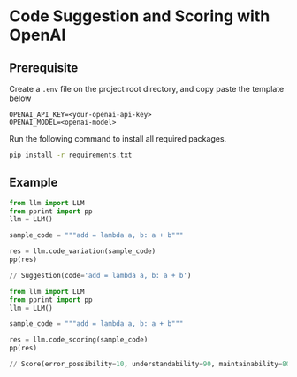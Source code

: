 # Code Suggestion and Scoring with OpenAI

## Prerequisite

Create a `.env` file on the project root directory, and copy paste the template below 

```env
OPENAI_API_KEY=<your-openai-api-key>
OPENAI_MODEL=<openai-model>
```

Run the following command to install all required packages.

```bash
pip install -r requirements.txt
```

## Example

```python
from llm import LLM
from pprint import pp
llm = LLM()

sample_code = """add = lambda a, b: a + b"""

res = llm.code_variation(sample_code)
pp(res)

// Suggestion(code='add = lambda a, b: a + b')
```

```python
from llm import LLM
from pprint import pp
llm = LLM()

sample_code = """add = lambda a, b: a + b"""

res = llm.code_scoring(sample_code)
pp(res)

// Score(error_possibility=10, understandability=90, maintainability=80, modularization=70, cyclomatic_complexity=1)
```
